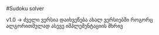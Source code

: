 ﻿#Sudoku solver

v1.0 -> ძველი ვერსია დაიხვეწება ახალ ვერსიებში როგორც ალგორითმულად ასევე იმპლემენტაციის მხრივ